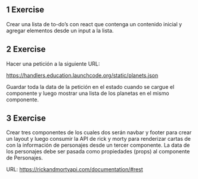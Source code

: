 ## 1 Exercise

Crear una lista de to-do’s con react que contenga un contenido inicial y agregar elementos desde un input a la lista.

## 2 Exercise

Hacer una petición a la siguiente URL:

https://handlers.education.launchcode.org/static/planets.json

Guardar toda la data de la petición en el estado cuando se cargue el componente y luego mostrar una lista de los planetas en el mismo componente.

## 3 Exercise

Crear tres componentes de los cuales dos serán navbar y footer para crear un layout y luego consumir la API de rick y morty para renderizar cartas de con la información de personajes desde un tercer componente. La data de los personajes debe ser pasada como propiedades (props) al componente de Personajes.

URL: https://rickandmortyapi.com/documentation/#rest
